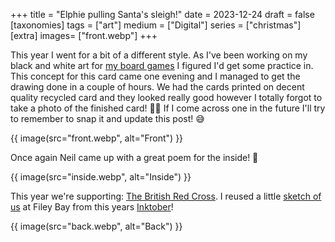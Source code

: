 +++
title = "Elphie pulling Santa's sleigh!"
date = 2023-12-24
draft =  false
[taxonomies]
tags = ["art"]
medium = ["Digital"]
series = ["christmas"]
[extra]
images= ["front.webp"]
+++

This year I went for a bit of a different style. As I've been working on my black and white art for [my board games](/projects/quest) I figured I'd get some practice in. This concept for this card came one evening and I managed to get the drawing done in a couple of hours. We had the cards printed on decent quality recycled card and they looked really good however I totally forgot to take a photo of the finished card! 🤦‍♂️ If I come across one in the future I'll try to remember to snap it and update this post! 😅

{{ image(src="front.webp", alt="Front") }}

Once again Neil came up with a great poem for the inside! 🎄

{{ image(src="inside.webp", alt="Inside") }}

This year we're supporting: [The British Red Cross](https://www.redcross.org.uk/). I reused a little [sketch of us](/gallery/inktober-beast/) at Filey Bay from this years [Inktober](/series/inktober-2023)!

{{ image(src="back.webp", alt="Back") }}
